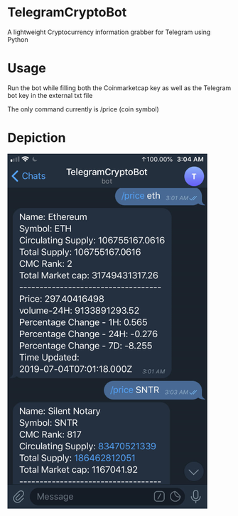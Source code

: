 # TelegramCryptoBot
A lightweight Cryptocurrency information grabber for Telegram using Python

# Usage 
Run the bot while filling both the Coinmarketcap key as well as the Telegram bot key in the external txt file

The only command currently is /price (coin symbol)

# Depiction
![alt text](ss.png)
